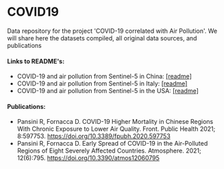 # COVID19
Data repository for the project 'COVID-19 correlated with Air Pollution'.
We will share here the datasets compiled, all  original data sources, and publications

#### Links to README's: 
- COVID-19 and air pollution from Sentinel-5 in China: [[readme]](China/README_China.md)
- COVID-19 and air pollution from Sentinel-5 in Italy: [[readme]](Italy/README_Italy.md)
- COVID-19 and air pollution from Sentinel-5 in the USA: [[readme]](USA/README_USA.md)

#### Publications:
- Pansini R, Fornacca D. COVID-19 Higher Mortality in Chinese Regions With Chronic Exposure to Lower Air Quality. Front. Public Health 2021; 8:597753. https://doi.org/10.3389/fpubh.2020.597753
- Pansini R, Fornacca D. Early Spread of COVID-19 in the Air-Polluted Regions of Eight Severely Affected Countries. Atmosphere. 2021; 12(6):795. https://doi.org/10.3390/atmos12060795
